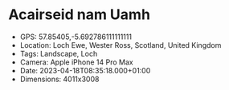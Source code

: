 # Acairseid nam Uamh

- GPS: 57.85405,-5.692786111111111
- Location: Loch Ewe, Wester Ross, Scotland, United Kingdom
- Tags: Landscape, Loch
- Camera: Apple iPhone 14 Pro Max
- Date: 2023-04-18T08:35:18.000+01:00
- Dimensions: 4011x3008
